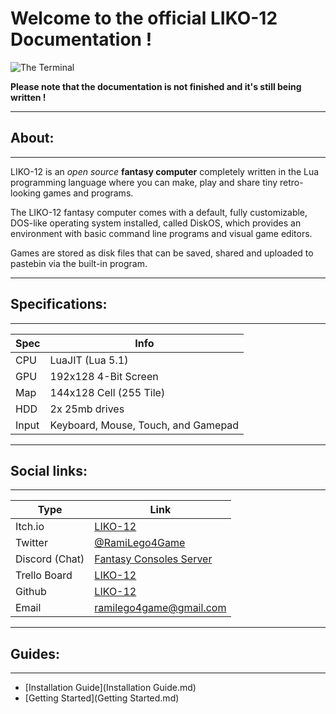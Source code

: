 # Welcome to the official LIKO-12 Documentation !

![The Terminal](Terminal.gif)

**Please note that the documentation is not finished and it's still being written !**

---

## About:

---

LIKO-12 is an _open source_ **fantasy computer** completely written in the Lua programming language where you can make, play and share tiny retro-looking games and programs.

The LIKO-12 fantasy computer comes with a default, fully customizable, DOS-like operating system installed, called DiskOS, which provides an environment with basic command line programs and visual game editors.

Games are stored as disk files that can be saved, shared and uploaded to pastebin via the built-in program.

---

## Specifications:

---

| Spec  | Info                                |
| ----- | ----------------------------------- |
| CPU   | LuaJIT (Lua 5.1)                    |
| GPU   | 192x128 4-Bit Screen                |
| Map   | 144x128 Cell (255 Tile)             |
| HDD   | 2x 25mb drives                      |
| Input | Keyboard, Mouse, Touch, and Gamepad |

---

## Social links:

---

| Type           | Link                                                      |
| -------------- | --------------------------------------------------------- |
| Itch.io        | [LIKO-12](https://ramilego4game.itch.io/liko12)           |
| Twitter        | [@RamiLego4Game](https://twitter.com/ramilego4game)       |
| Discord (Chat) | [Fantasy Consoles Server](https://discord.gg/H48rBJy)     |
| Trello Board   | [LIKO-12](https://trello.com/b/bHo8Y9sx/liko-12)          |
| Github         | [LIKO-12](https://github.com/RamiLego4Game/LIKO-12)       |
| Email          | [ramilego4game@gmail.com](emailto:ramilego4game@gmail.com)|

---

## Guides:

---

* [Installation Guide](Installation Guide.md)
* [Getting Started](Getting Started.md)